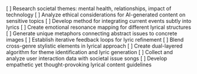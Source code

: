 [ ] Research societal themes: mental health, relationships, impact of technology
[ ] Analyze ethical considerations for AI-generated content on sensitive topics
[ ] Develop method for integrating current events subtly into lyrics
[ ] Create emotional resonance mapping for different lyrical structures
[ ] Generate unique metaphors connecting abstract issues to concrete images
[ ] Establish iterative feedback loops for lyric refinement
[ ] Blend cross-genre stylistic elements in lyrical approach
[ ] Create dual-layered algorithm for theme identification and lyric generation
[ ] Collect and analyze user interaction data with societal issue songs
[ ] Develop empathetic yet thought-provoking lyrical content guidelines